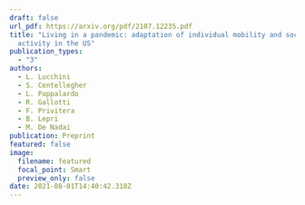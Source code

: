 ```yaml
---
draft: false
url_pdf: https://arxiv.org/pdf/2107.12235.pdf
title: "Living in a pandemic: adaptation of individual mobility and social
  activity in the US"
publication_types:
  - "3"
authors:
  - L. Lucchini
  - S. Centellegher
  - L. Pappalardo
  - R. Gallotti
  - F. Privitera
  - B. Lepri
  - M. De Nadai
publication: Preprint
featured: false
image:
  filename: featured
  focal_point: Smart
  preview_only: false
date: 2021-08-01T14:40:42.310Z
---
```

